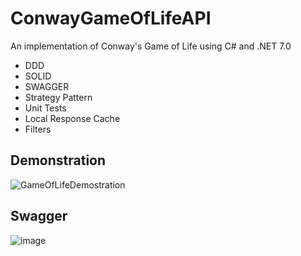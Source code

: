 # ConwayGameOfLifeAPI
An implementation of Conway's Game of Life using C# and .NET 7.0

- DDD
- SOLID
- SWAGGER
- Strategy Pattern
- Unit Tests
- Local Response Cache
- Filters

## Demonstration
![GameOfLifeDemostration](https://github.com/Geraldoab/ConwayGameOfLifeAPI/assets/3846304/c2032998-47f0-4176-82b7-65c2589d4192)

## Swagger
![image](https://github.com/Geraldoab/ConwayGameOfLifeAPI/assets/3846304/7b2eaf28-4fc2-41cd-9c3a-75968b61fc47)

